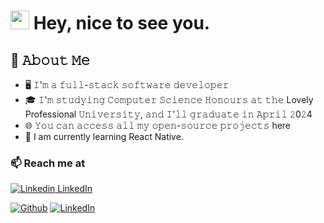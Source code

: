 ### <h1><img src="https://emojis.slackmojis.com/emojis/images/1531849430/4246/blob-sunglasses.gif?1531849430" width="30"/> Hey, nice to see you.</h1>


<!--
**alokgoldy/alokgoldy** is a ✨ _special_ ✨ repository because its `README.md` (this file) appears on your GitHub profile.

Here are some ideas to get you started:

- 🔭 I’m currently working on ...
- 🌱 I’m currently learning ...
- 👯 I’m looking to collaborate on ...
- 🤔 I’m looking for help with ...
- 💬 Ask me about ...
- 📫 How to reach me: ...
- 😄 Pronouns: ...
- ⚡ Fun fact: ...
-->
## :book: 𝙰𝚋𝚘𝚞𝚝 𝙼𝚎
- 🖥 𝙸'𝚖 𝚊 𝚏𝚞𝚕𝚕-𝚜𝚝𝚊𝚌𝚔 𝚜𝚘𝚏𝚝𝚠𝚊𝚛𝚎 𝚍𝚎𝚟𝚎𝚕𝚘𝚙𝚎𝚛
- 🎓 𝙸'𝚖 𝚜𝚝𝚞𝚍𝚢𝚒𝚗𝚐  𝙲𝚘𝚖𝚙𝚞𝚝𝚎𝚛 𝚂𝚌𝚒𝚎𝚗𝚌𝚎 𝙷𝚘𝚗𝚘𝚞𝚛𝚜  𝚊𝚝 𝚝𝚑𝚎 Lovely Professional 𝚄𝚗𝚒𝚟𝚎𝚛𝚜𝚒𝚝𝚢, 𝚊𝚗𝚍 𝙸'𝚕𝚕 𝚐𝚛𝚊𝚍𝚞𝚊𝚝𝚎 𝚒𝚗 𝙰𝚙𝚛𝚒𝚕 𝟸0𝟸4
- 🌐 𝚈𝚘𝚞 𝚌𝚊𝚗 𝚊𝚌𝚌𝚎𝚜𝚜 𝚊𝚕𝚕 𝚖𝚢 𝚘𝚙𝚎𝚗-𝚜𝚘𝚞𝚛𝚌𝚎 𝚙𝚛𝚘𝚓𝚎𝚌𝚝𝚜 here
- 🌱 I am currently learning React Native.

### 📫 Reach me at 
[![Linkedin](https://i.stack.imgur.com/gVE0j.png) LinkedIn](https://www.linkedin.com/in/alokgoldy/)
<p><a href="https://github.com/alokgoldy" target="_blank"><img alt="Github" src="https://img.shields.io/badge/GitHub-%2312100E.svg?&style=for-the-badge&logo=Github&logoColor=white" /></a> <a href="https://www.linkedin.com/in/thomas-guibert" target="_blank"><img alt="LinkedIn" src="https://img.shields.io/badge/linkedin-%230077B5.svg?&style=for-the-badge&logo=linkedin&logoColor=white" /></a>
</p>

